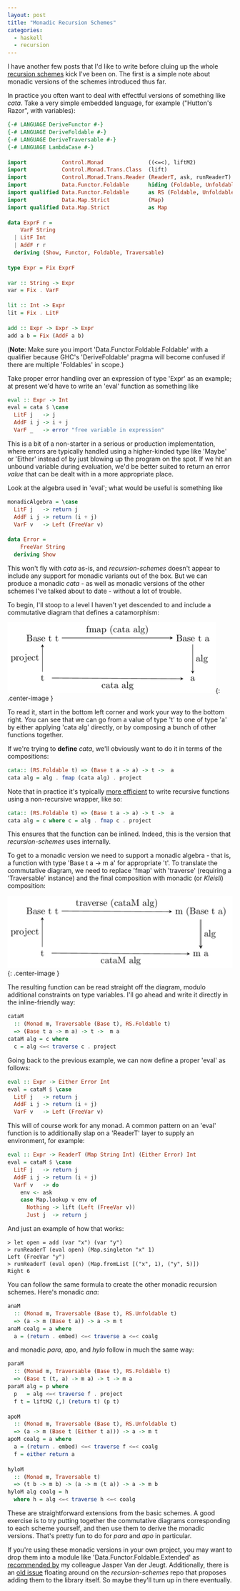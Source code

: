 ```yaml
---
layout: post
title: "Monadic Recursion Schemes"
categories:
  - haskell
  - recursion
---
```


I have another few posts that I'd like to write before cluing up the whole
[recursion
schemes](https://medium.com/@jaredtobin/practical-recursion-schemes-c10648ec1c29)
kick I've been on.  The first is a simple note about monadic versions of the
schemes introduced thus far.

In practice you often want to deal with effectful versions of something like
*cata*.  Take a very simple embedded language, for example ("Hutton's Razor",
with variables):

``` haskell
{-# LANGUAGE DeriveFunctor #-}
{-# LANGUAGE DeriveFoldable #-}
{-# LANGUAGE DeriveTraversable #-}
{-# LANGUAGE LambdaCase #-}

import           Control.Monad              ((<=<), liftM2)
import           Control.Monad.Trans.Class  (lift)
import           Control.Monad.Trans.Reader (ReaderT, ask, runReaderT)
import           Data.Functor.Foldable      hiding (Foldable, Unfoldable)
import qualified Data.Functor.Foldable      as RS (Foldable, Unfoldable)
import           Data.Map.Strict            (Map)
import qualified Data.Map.Strict            as Map

data ExprF r =
    VarF String
  | LitF Int
  | AddF r r
  deriving (Show, Functor, Foldable, Traversable)

type Expr = Fix ExprF

var :: String -> Expr
var = Fix . VarF

lit :: Int -> Expr
lit = Fix . LitF

add :: Expr -> Expr -> Expr
add a b = Fix (AddF a b)
```

(**Note**: Make sure you import 'Data.Functor.Foldable.Foldable' with a
qualifier because GHC's 'DeriveFoldable' pragma will become confused if there
are multiple 'Foldables' in scope.)

Take proper error handling over an expression of type 'Expr' as an example; at
present we'd have to write an 'eval' function as something like

``` haskell
eval :: Expr -> Int
eval = cata $ \case
  LitF j   -> j
  AddF i j -> i + j
  VarF _   -> error "free variable in expression"
```

This is a bit of a non-starter in a serious or production implementation, where
errors are typically handled using a higher-kinded type like 'Maybe' or
'Either' instead of by just blowing up the program on the spot.  If we hit an
unbound variable during evaluation, we'd be better suited to return an error
*value* that can be dealt with in a more appropriate place.

Look at the algebra used in 'eval'; what would be useful is something like

``` haskell
monadicAlgebra = \case
  LitF j   -> return j
  AddF i j -> return (i + j)
  VarF v   -> Left (FreeVar v)

data Error =
    FreeVar String
  deriving Show
```

This won't fly with *cata* as-is, and *recursion-schemes* doesn't appear to
include any support for monadic variants out of the box.  But we can produce a
monadic *cata* - as well as monadic versions of the other schemes I've talked
about to date - without a lot of trouble.

To begin, I'll stoop to a level I haven't yet descended to and include a
commutative diagram that defines a catamorphism:

![cata](/images/cata.png){: .center-image }

To read it, start in the bottom left corner and work your way to the bottom
right.  You can see that we can go from a value of type 't' to one of type 'a'
by either applying 'cata alg' directly, or by composing a bunch of other
functions together.

If we're trying to **define** *cata*, we'll obviously want to do it in terms
of the compositions:

``` haskell
cata:: (RS.Foldable t) => (Base t a -> a) -> t ->  a
cata alg = alg . fmap (cata alg) . project
```

Note that in practice it's typically [more
efficient](http://johantibell.com/files/haskell-performance-patterns.html#(7))
to write recursive functions using a non-recursive wrapper, like so:

``` haskell
cata:: (RS.Foldable t) => (Base t a -> a) -> t ->  a
cata alg = c where c = alg . fmap c . project
```

This ensures that the function can be inlined.  Indeed, this is the version
that *recursion-schemes* uses internally.

To get to a monadic version we need to support a monadic algebra - that is, a
function with type 'Base t a -> m a' for appropriate 't'.  To translate the
commutative diagram, we need to replace 'fmap' with 'traverse' (requiring a
'Traversable' instance) and the final composition with monadic (or *Kleisli*)
composition:

![cataM](/images/cataM.png){: .center-image }

The resulting function can be read straight off the diagram, modulo additional
constraints on type variables.  I'll go ahead and write it directly in the
inline-friendly way:

``` haskell
cataM
  :: (Monad m, Traversable (Base t), RS.Foldable t)
  => (Base t a -> m a) -> t ->  m a
cataM alg = c where
  c = alg <=< traverse c . project
```

Going back to the previous example, we can now define a proper 'eval' as
follows:

``` haskell
eval :: Expr -> Either Error Int
eval = cataM $ \case
  LitF j   -> return j
  AddF i j -> return (i + j)
  VarF v   -> Left (FreeVar v)
```

This will of course work for any monad.  A common pattern on an 'eval' function
is to additionally slap on a 'ReaderT' layer to supply an environment, for
example:

``` haskell
eval :: Expr -> ReaderT (Map String Int) (Either Error) Int
eval = cataM $ \case
  LitF j   -> return j
  AddF i j -> return (i + j)
  VarF v   -> do
    env <- ask
    case Map.lookup v env of
      Nothing -> lift (Left (FreeVar v))
      Just j  -> return j
```

And just an example of how that works:

```
> let open = add (var "x") (var "y")
> runReaderT (eval open) (Map.singleton "x" 1)
Left (FreeVar "y")
> runReaderT (eval open) (Map.fromList [("x", 1), ("y", 5)])
Right 6
```

You can follow the same formula to create the other monadic recursion schemes.
Here's monadic *ana*:

``` haskell
anaM
  :: (Monad m, Traversable (Base t), RS.Unfoldable t)
  => (a -> m (Base t a)) -> a -> m t
anaM coalg = a where
  a = (return . embed) <=< traverse a <=< coalg
```

and monadic *para*, *apo*, and *hylo* follow in much the same way:

``` haskell
paraM
  :: (Monad m, Traversable (Base t), RS.Foldable t)
  => (Base t (t, a) -> m a) -> t -> m a
paraM alg = p where
  p   = alg <=< traverse f . project
  f t = liftM2 (,) (return t) (p t)

apoM
  :: (Monad m, Traversable (Base t), RS.Unfoldable t)
  => (a -> m (Base t (Either t a))) -> a -> m t
apoM coalg = a where
  a = (return . embed) <=< traverse f <=< coalg
  f = either return a

hyloM
  :: (Monad m, Traversable t)
  => (t b -> m b) -> (a -> m (t a)) -> a -> m b
hyloM alg coalg = h
  where h = alg <=< traverse h <=< coalg
```

These are straightforward extensions from the basic schemes.  A good exercise
is to try putting together the commutative diagrams corresponding to each
scheme yourself, and then use them to derive the monadic versions.  That's
pretty fun to do for *para* and *apo* in particular.

If you're using these monadic versions in your own project, you may want to
drop them into a module like 'Data.Functor.Foldable.Extended' as [recommended
by](http://jaspervdj.be/posts/2015-01-20-haskell-design-patterns-extended-modules.html)
my colleague Jasper Van der Jeugt.  Additionally, there is an [old
issue](https://github.com/ekmett/recursion-schemes/issues/3) floating around on
the *recursion-schemes* repo that proposes adding them to the library itself.
So maybe they'll turn up in there eventually.

